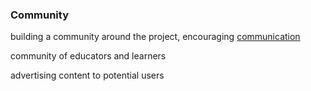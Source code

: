 ### Community

building a community around the project, encouraging [communication](../../communication/reading/README.md)

community of educators and learners

advertising content to potential users
